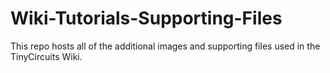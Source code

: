 # Wiki-Tutorials-Supporting-Files

This repo hosts all of the additional images and supporting files used in the TinyCircuits Wiki. 
